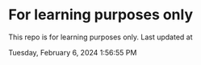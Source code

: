 # For learning purposes only
This repo is for learning purposes only.
Last updated at

Tuesday, February 6, 2024 1:56:55 PM

